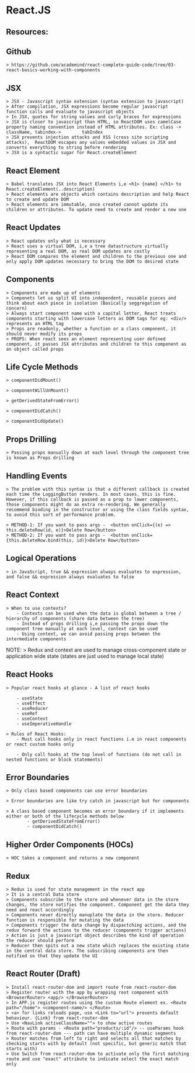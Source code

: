 # React.JS

## Resources:

## Github
    > https://github.com/academind/react-complete-guide-code/tree/03-react-basics-working-with-components

## JSX
    > JSX - Javascript syntax extension (syntax extension to javascript)
    > After compilation, JSX expressions become regular javascript function calls and evaluate to javascript objects
    > In JSX, quotes for string values and curly braces for expressions
    > JSX is closer to javascript than HTML, so ReactDOM uses camelCase property naming convention instead of HTML attributes. Ex: class -> className, tabindex->        tabIndex 
    > JSX prevents injection attacks and XSS (cross site scripting attacks),  ReactDOM escapes any values embedded values in JSX and converts everything to string before rendering
    > JSX is a syntactic sugar for React.createElement

## React Element
    > Babel translates JSX into React Elements i,e <h1> {name} </h1> to React.createElement(..description)
    > React elements are objects which contains description and help React to create and update DOM
    > React elements are immutable, once created cannot update its children or attributes. To update need to create and render a new one

## React Updates
    > React updates only what is necessary
    > React uses a virtual DOM, i,e a tree datastructure virtually representing a real DOM, as real DOM updates are costly
    > React DOM compares the element and children to the previous one and only apply DOM updates necessary to bring the DOM to desired state


## Components
    > Components are made up of elements
    > Componets let us split UI into independent, reusable pieces and think about each piece in isolation (Basically seggregation of concern)
    > Always start component name with a capital letter, React treats components starting with lowercase letters as DOM tags for eg: <div/>  represents an HTML tag
    > Props are readonly, whether a function or a class component, it should never modify its props
    > PROPS: When react sees an element representing user defined component, it passes JSX attributes and children to this component as an object called props


## Life Cycle Methods

    > componentDidMount()

    > componentWillUnMount()

    > getDerivedStateFromError()  

    > componentDidCatch()

    > componentDidUpdate()

## Props Drilling
    > Passing props manually down at each level through the component tree is known as Props drilling

## Handling Events

    > The problem with this syntax is that a different callback is created each time the LoggingButton renders. In most cases, this is fine. However, if this callback is passed as a prop to lower components, those components might do an extra re-rendering. We generally recommend binding in the constructor or using the class fields syntax, to avoid this sort of performance problem.

    > METHOD-1: If you want to pass args -  <button onClick={(e) => this.deleteRow(id, e)}>Delete Row</button>
    > METHOD-2: If you want to pass args -  <button onClick={this.deleteRow.bind(this, id)}>Delete Row</button>


## Logical Operations

    > in JavaScript, true && expression always evaluates to expression, and false && expression always evaluates to false

## React Context

    > When to use contexts?
        - Contexts can be used when the data is global between a tree / hierarchy of components (share data between the tree)
        - Instead of props drilling i,e passing the props down the component tree manually at each level, context can be used
        - Using context, we can avoid passing props between the intermediate components

NOTE:
    > Redux and context are used to manage cross-component state or application wide state (states are just used to manage local state)


## React Hooks

    > Popular react hooks at glance - A list of react hooks

        - useState
        - useEffect
        - useReducer
        - useRef
        - useContext
        - useImperativeHandle

    > Rules of React Hooks:
        - Must call hooks only in react functions i.e in react components or react custom hooks only

        - Only call hooks at the top level of functions (do not call in nested functions or block statements)

## Error Boundaries

    > Only class based components can use error boundaries

    > Error boundaries are like try catch in javascript but for components

    > A class based component becomes an error boundary if it implements either or both of the lifecycle methods below
            - getDerivedStateFromError()
            - componentDidCatch()


## Higher Order Components (HOCs)

    > HOC takes a component and returns a new component

## Redux
    > Redux is used for state management in the react app
    > It is a central Data store
    > Components subscribe to the store and whenever data in the store changes, the store notifies the component. Component get the data they need and react accordingly
    > Components never directly manuplate the data in the store. Reducer function is responsible for mutating the data
    > Components trigger the data change by dispactching actions, and the redux forward the actions to the reducer (components trigger actions)
    > Action is just a javascript object describes the kind of operation the reducer should perform
    > Reducer then spits out a new state which replaces the existing state in the central data store. The subscribing components are then notified so that they update the UI



## React Router (Draft)
    > Install react-router-dom and import route from react-router-dom
	> Register router with the app by wrapping root component with <BrowserRouter> <app/> </BrowserRouter>
	> In APP.js register routes using the custom Route element ex. <Route path="/home"> <component-name/> </Route>
	> <a> for links reloads page, use <Link to="url"> prevents default behaviour. {Link} from react-router-dom
	> Use <NavLink activeClassName=""> to show active routes
    > Route with params - <Route path="products/:id"/> -- useParams hook from react-router-dom --- path can have multiple dynamic segments
	> Router matches from left to right and selects all that matches by checking starts with by default (not specific, but generic match that starts with)
	> Use Switch from react-router-dom to activate only the first matching route and use "exact" attribute to indicate select the exact match only